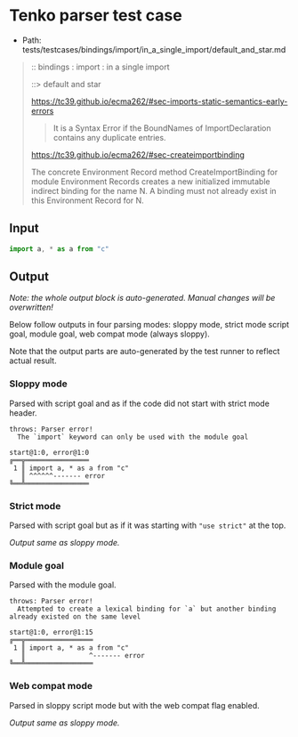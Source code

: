# Tenko parser test case

- Path: tests/testcases/bindings/import/in_a_single_import/default_and_star.md

> :: bindings : import : in a single import
>
> ::> default and star
> 
> https://tc39.github.io/ecma262/#sec-imports-static-semantics-early-errors
> 
> > It is a Syntax Error if the BoundNames of ImportDeclaration contains any duplicate entries.
> 
> https://tc39.github.io/ecma262/#sec-createimportbinding
> 
> The concrete Environment Record method CreateImportBinding for module Environment Records creates a new initialized immutable indirect binding for the name N. A binding must not already exist in this Environment Record for N.

## Input

`````js
import a, * as a from "c"
`````

## Output

_Note: the whole output block is auto-generated. Manual changes will be overwritten!_

Below follow outputs in four parsing modes: sloppy mode, strict mode script goal, module goal, web compat mode (always sloppy).

Note that the output parts are auto-generated by the test runner to reflect actual result.

### Sloppy mode

Parsed with script goal and as if the code did not start with strict mode header.

`````
throws: Parser error!
  The `import` keyword can only be used with the module goal

start@1:0, error@1:0
╔══╦════════════════
 1 ║ import a, * as a from "c"
   ║ ^^^^^^------- error
╚══╩════════════════

`````

### Strict mode

Parsed with script goal but as if it was starting with `"use strict"` at the top.

_Output same as sloppy mode._

### Module goal

Parsed with the module goal.

`````
throws: Parser error!
  Attempted to create a lexical binding for `a` but another binding already existed on the same level

start@1:0, error@1:15
╔══╦═════════════════
 1 ║ import a, * as a from "c"
   ║                ^------- error
╚══╩═════════════════

`````


### Web compat mode

Parsed in sloppy script mode but with the web compat flag enabled.

_Output same as sloppy mode._
